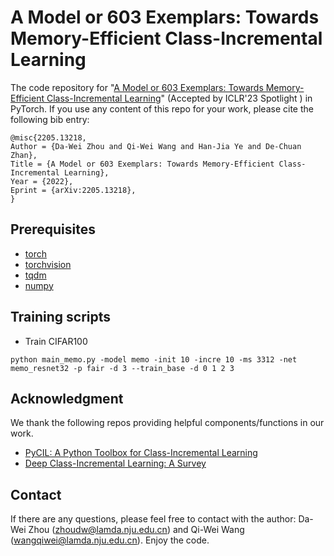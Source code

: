 # A Model or 603 Exemplars: Towards Memory-Efficient Class-Incremental Learning

The code repository for "[A Model or 603 Exemplars: Towards Memory-Efficient Class-Incremental Learning](https://arxiv.org/abs/2205.13218)" (Accepted by ICLR'23 Spotlight ) in PyTorch. If you use any content of this repo for your work, please cite the following bib entry:

```
@misc{2205.13218,
Author = {Da-Wei Zhou and Qi-Wei Wang and Han-Jia Ye and De-Chuan Zhan},
Title = {A Model or 603 Exemplars: Towards Memory-Efficient Class-Incremental Learning},
Year = {2022},
Eprint = {arXiv:2205.13218},
}
```

## Prerequisites
- [torch](https://github.com/pytorch/pytorch)
- [torchvision](https://github.com/pytorch/vision)
- [tqdm](https://github.com/tqdm/tqdm)
- [numpy](https://github.com/numpy/numpy)


## Training scripts
- Train CIFAR100
```
python main_memo.py -model memo -init 10 -incre 10 -ms 3312 -net memo_resnet32 -p fair -d 3 --train_base -d 0 1 2 3
```

## Acknowledgment
We thank the following repos providing helpful components/functions in our work.

- [PyCIL: A Python Toolbox for Class-Incremental Learning](https://github.com/G-U-N/PyCIL)
- [Deep Class-Incremental Learning: A Survey](https://github.com/zhoudw-zdw/CIL_Survey)

## Contact
If there are any questions, please feel free to contact with the author: Da-Wei Zhou (zhoudw@lamda.nju.edu.cn) and Qi-Wei Wang (wangqiwei@lamda.nju.edu.cn). Enjoy the code.